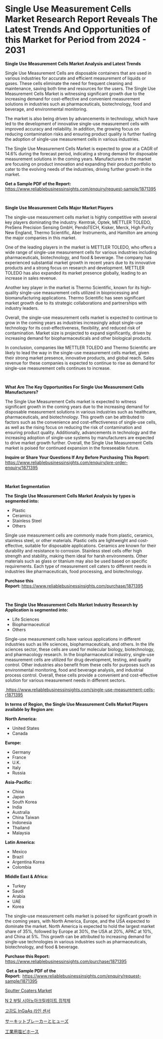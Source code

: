 <p><h1>Single Use Measurement Cells Market Research Report Reveals The Latest Trends And Opportunities of this Market for Period from 2024 - 2031</h1></p><p><strong>Single Use Measurement Cells Market Analysis and Latest Trends</strong></p>
<p><p>Single Use Measurement Cells are disposable containers that are used in various industries for accurate and efficient measurement of liquids or gases. These cells eliminate the need for frequent cleaning and maintenance, saving both time and resources for the users. The Single Use Measurement Cells Market is witnessing significant growth due to the increasing demand for cost-effective and convenient measurement solutions in industries such as pharmaceuticals, biotechnology, food and beverage, and environmental monitoring.</p><p>The market is also being driven by advancements in technology, which have led to the development of innovative single-use measurement cells with improved accuracy and reliability. In addition, the growing focus on reducing contamination risks and ensuring product quality is further fueling the adoption of single-use measurement cells in various industries.</p><p>The Single Use Measurement Cells Market is expected to grow at a CAGR of 14.6% during the forecast period, indicating a strong demand for disposable measurement solutions in the coming years. Manufacturers in the market are focusing on product innovation and expanding their product portfolio to cater to the evolving needs of the industries, driving further growth in the market.</p></p>
<p><strong>Get a Sample PDF of the Report:&nbsp;</strong> <a href="https://www.reliablebusinessinsights.com/enquiry/request-sample/1871395">https://www.reliablebusinessinsights.com/enquiry/request-sample/1871395</a></p>
<p>&nbsp;</p>
<p><strong>Single Use Measurement Cells Major Market Players</strong></p>
<p><p>The single-use measurement cells market is highly competitive with several key players dominating the industry. Kemtrak, Optek, METTLER TOLEDO, PreSens Precision Sensing GmbH, PendoTECH, Kisker, Merck, High Purity New England, Thermo Scientific, Aber Instruments, and Hamilton are among the major companies in this market.</p><p>One of the leading players in the market is METTLER TOLEDO, who offers a wide range of single-use measurement cells for various industries including pharmaceuticals, biotechnology, and food & beverage. The company has experienced substantial market growth in recent years due to its innovative products and a strong focus on research and development. METTLER TOLEDO has also expanded its market presence globally, leading to an increase in sales revenue.</p><p>Another key player in the market is Thermo Scientific, known for its high-quality single-use measurement cells utilized in bioprocessing and biomanufacturing applications. Thermo Scientific has seen significant market growth due to its strategic collaborations and partnerships with industry leaders.</p><p>Overall, the single-use measurement cells market is expected to continue to grow in the coming years as industries increasingly adopt single-use technology for its cost-effectiveness, flexibility, and reduced risk of contamination. Market size is projected to expand significantly, driven by increasing demand for biopharmaceuticals and other biological products.</p><p>In conclusion, companies like METTLER TOLEDO and Thermo Scientific are likely to lead the way in the single-use measurement cells market, given their strong market presence, innovative products, and global reach. Sales revenue for these companies is expected to continue to rise as demand for single-use measurement cells continues to increase.</p></p>
<p>&nbsp;</p>
<p><strong>What Are The Key Opportunities For Single Use Measurement Cells Manufacturers?</strong></p>
<p><p>The Single Use Measurement Cells market is expected to witness significant growth in the coming years due to the increasing demand for disposable measurement solutions in various industries such as healthcare, pharmaceuticals, and biotechnology. This growth can be attributed to factors such as the convenience and cost-effectiveness of single-use cells, as well as the rising focus on reducing the risk of contamination and ensuring product quality. Additionally, advancements in technology and the increasing adoption of single-use systems by manufacturers are expected to drive market growth further. Overall, the Single Use Measurement Cells market is poised for continued expansion in the foreseeable future.</p></p>
<p><strong>Inquire or Share Your Questions If Any Before Purchasing This Report:</strong> <a href="https://www.reliablebusinessinsights.com/enquiry/pre-order-enquiry/1871395">https://www.reliablebusinessinsights.com/enquiry/pre-order-enquiry/1871395</a></p>
<p>&nbsp;</p>
<p><strong>Market Segmentation</strong></p>
<p><strong>The Single Use Measurement Cells Market Analysis by types is segmented into:</strong></p>
<p><ul><li>Plastic</li><li>Ceramics</li><li>Stainless Steel</li><li>Others</li></ul></p>
<p><p>Single use measurement cells are commonly made from plastic, ceramics, stainless steel, or other materials. Plastic cells are lightweight and cost-effective, suitable for disposable applications. Ceramics are known for their durability and resistance to corrosion. Stainless steel cells offer high strength and stability, making them ideal for harsh environments. Other materials such as glass or titanium may also be used based on specific requirements. Each type of measurement cell caters to different needs in industries like pharmaceuticals, food processing, and biotechnology.</p></p>
<p><strong>Purchase this Report:&nbsp;</strong><a href="https://www.reliablebusinessinsights.com/purchase/1871395">https://www.reliablebusinessinsights.com/purchase/1871395</a></p>
<p>&nbsp;</p>
<p><strong>The Single Use Measurement Cells Market Industry Research by Application is segmented into:</strong></p>
<p><ul><li>Life Sciences</li><li>Biopharmaceutical</li><li>Others</li></ul></p>
<p><p>Single-use measurement cells have various applications in different industries such as life sciences, biopharmaceuticals, and others. In the life sciences sector, these cells are used for molecular biology, biotechnology, and pharmacology research. In the biopharmaceutical industry, single-use measurement cells are utilized for drug development, testing, and quality control. Other industries also benefit from these cells for purposes such as environmental monitoring, food and beverage analysis, and industrial process control. Overall, these cells provide a convenient and cost-effective solution for various measurement needs in different sectors.</p></p>
<p><a href="https://www.reliablebusinessinsights.com/single-use-measurement-cells-r1871395">&nbsp;https://www.reliablebusinessinsights.com/single-use-measurement-cells-r1871395</a></p>
<p><strong>In terms of Region, the Single Use Measurement Cells Market Players available by Region are:</strong></p>
<p>
    <p> <strong> North America: </strong>
        <ul>
            <li>United States</li>
            <li>Canada</li>
        </ul>
        </p> 
    <p> <strong> Europe: </strong>
        <ul>
            <li>Germany</li>
            <li>France</li>
            <li>U.K.</li>
            <li>Italy</li>
            <li>Russia</li>
        </ul>
        </p> 
    <p> <strong> Asia-Pacific: </strong>
        <ul>
            <li>China</li>
            <li>Japan</li>
            <li>South Korea</li>
            <li>India</li>
            <li>Australia</li>
            <li>China Taiwan</li>
            <li>Indonesia</li>
            <li>Thailand</li>
            <li>Malaysia</li>
        </ul>
        </p> 
    <p> <strong> Latin America: </strong>
        <ul>
            <li>Mexico</li>
            <li>Brazil</li>
            <li>Argentina Korea</li>
            <li>Colombia</li>
        </ul>
        </p> 
    <p> <strong> Middle East & Africa: </strong>
        <ul>
            <li>Turkey</li>
            <li>Saudi</li>
            <li>Arabia</li>
            <li>UAE</li>
            <li>Korea</li>
        </ul>
    </p>
    </p>
<p><p>The single-use measurement cells market is poised for significant growth in the coming years, with North America, Europe, and the USA expected to dominate the market. North America is expected to hold the largest market share of 35%, followed by Europe at 30%, the USA at 20%, APAC at 10%, and China at 5%. This growth can be attributed to increasing demand for single-use technologies in various industries such as pharmaceuticals, biotechnology, and food & beverage.</p></p>
<p><strong>Purchase this Report: </strong><a href="https://www.reliablebusinessinsights.com/purchase/1871395">https://www.reliablebusinessinsights.com/purchase/1871395</a></p>
<p>&nbsp;<strong>Get a Sample PDF of the Report:&nbsp;&nbsp;</strong><a href="https://www.reliablebusinessinsights.com/enquiry/request-sample/1871395">https://www.reliablebusinessinsights.com/enquiry/request-sample/1871395</a></p>
<p><strong></strong></p>
<p><p><a href="https://github.com/gikababa4/Market-Research-Report-List-1/blob/main/sputter-coaters-market.md">Sputter Coaters Market</a></p><p><a href="https://github.com/jimahmed0511/Market-Research-Report-List-1/blob/main/1395152177396.md">N 2 부틸 시아노아크릴레이트 접착제</a></p><p><a href="https://github.com/rustymarie2024/Market-Research-Report-List-1/blob/main/2690028177395.md">고감도 InGaAs 라인 센서</a></p><p><a href="https://github.com/LenoraKris2023/Market-Research-Report-List-1/blob/main/4777460164428.md">サーキットブレーカーとヒューズ</a></p><p><a href="https://github.com/Fatimaklein1/Market-Research-Report-List-1/blob/main/2137236164427.md">工業用塩ビホース</a></p></p>